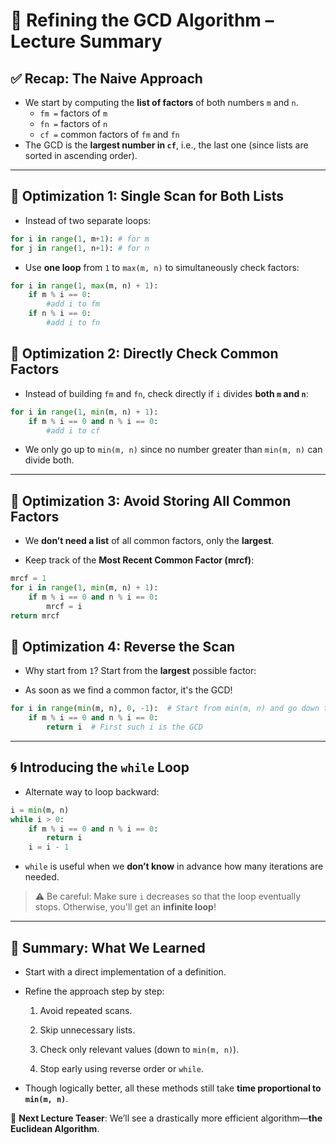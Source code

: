 # 🧮 Refining the GCD Algorithm – Lecture Summary

## ✅ Recap: The Naive Approach

- We start by computing the **list of factors** of both numbers `m` and `n`.
    - `fm =` factors of `m`
    - `fn =` factors of `n`
    - `cf =` common factors of `fm` and `fn`
- The GCD is the **largest number in `cf`**, i.e., the last one (since lists are sorted in ascending order).
    

---

## 🚀 Optimization 1: Single Scan for Both Lists

- Instead of two separate loops:
```python
for i in range(1, m+1): # for m
for j in range(1, n+1): # for n
```
    
- Use **one loop** from `1` to `max(m, n)` to simultaneously check factors:
    
```python
for i in range(1, max(m, n) + 1):
    if m % i == 0:
        #add i to fm
    if n % i == 0:
        #add i to fn
```
    


## 🚀 Optimization 2: Directly Check Common Factors

- Instead of building `fm` and `fn`, check directly if `i` divides **both `m` and `n`**:
    
```python
for i in range(1, min(m, n) + 1):
    if m % i == 0 and n % i == 0:
        #add i to cf
```
    
- We only go up to `min(m, n)` since no number greater than `min(m, n)` can divide both.
    

---

## 🚀 Optimization 3: Avoid Storing All Common Factors

- We **don’t need a list** of all common factors, only the **largest**.
    
- Keep track of the **Most Recent Common Factor (mrcf)**:
    
```python
mrcf = 1
for i in range(1, min(m, n) + 1):
    if m % i == 0 and n % i == 0:
        mrcf = i
return mrcf

```
    



## 🚀 Optimization 4: Reverse the Scan

- Why start from `1`? Start from the **largest** possible factor:
    
- As soon as we find a common factor, it's the GCD!
    
```python
for i in range(min(m, n), 0, -1):  # Start from min(m, n) and go down to 1
    if m % i == 0 and n % i == 0:
        return i  # First such i is the GCD

```
    

---

## 🌀 Introducing the `while` Loop

- Alternate way to loop backward:
```python
i = min(m, n)
while i > 0:
    if m % i == 0 and n % i == 0:
        return i
    i = i - 1

```
    
- `while` is useful when we **don’t know** in advance how many iterations are needed.
    

> ⚠️ Be careful: Make sure `i` decreases so that the loop eventually stops. Otherwise, you'll get an **infinite loop**!

---

## 🧠 Summary: What We Learned

- Start with a direct implementation of a definition.
    
- Refine the approach step by step:
    
    1. Avoid repeated scans.
        
    2. Skip unnecessary lists.
        
    3. Check only relevant values (down to `min(m, n)`).
        
    4. Stop early using reverse order or `while`.
        
- Though logically better, all these methods still take **time proportional to `min(m, n)`**.
    

📌 **Next Lecture Teaser**: We’ll see a drastically more efficient algorithm—**the Euclidean Algorithm**.